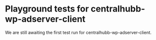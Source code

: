 # Playground tests for centralhubb-wp-adserver-client
We are still awaiting the first test run for centralhubb-wp-adserver-client.
